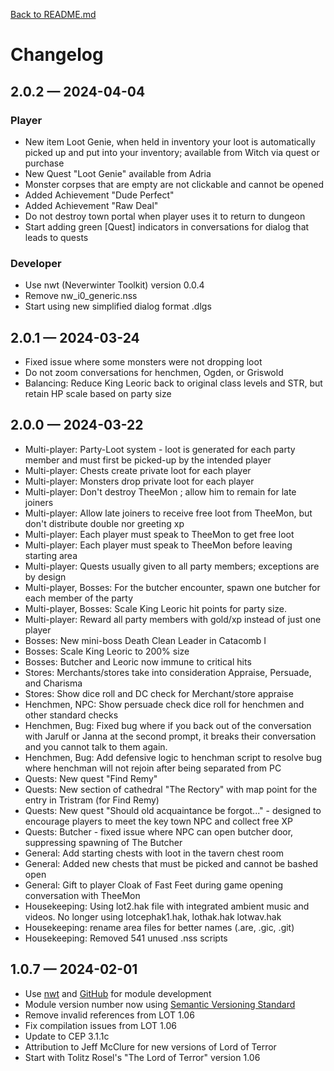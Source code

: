 [Back to README.md](README.md)

# Changelog
## 2.0.2 &mdash; 2024-04-04
### Player
* New item Loot Genie, when held in inventory your loot is automatically picked up and put into your inventory;  available from Witch via quest or purchase
* New Quest "Loot Genie" available from Adria
* Monster corpses that are empty are not clickable and cannot be opened
* Added Achievement "Dude Perfect"
* Added Achievement "Raw Deal"
* Do not destroy town portal when player uses it to return to dungeon
* Start adding green [Quest] indicators in conversations for dialog that leads to quests
### Developer
* Use nwt (Neverwinter Toolkit) version 0.0.4
* Remove nw_i0_generic.nss
* Start using new simplified dialog format .dlgs

## 2.0.1 &mdash; 2024-03-24
* Fixed issue where some monsters were not dropping loot
* Do not zoom conversations for henchmen, Ogden, or Griswold
* Balancing: Reduce King Leoric back to original class levels and STR, but retain HP scale based on party size

## 2.0.0 &mdash; 2024-03-22
* Multi-player: Party-Loot system - loot is generated for each party member and must first be picked-up by the intended player
* Multi-player: Chests create private loot for each player
* Multi-player: Monsters drop private loot for each player
* Multi-player: Don't destroy TheeMon ; allow him to remain for late joiners
* Multi-player: Allow late joiners to receive free loot from TheeMon, but don't distribute double nor greeting xp
* Multi-player: Each player must speak to TheeMon to get free loot
* Multi-player: Each player must speak to TheeMon before leaving starting area
* Multi-player: Quests usually given to all party members; exceptions are by design
* Multi-player, Bosses: For the butcher encounter, spawn one butcher for each member of the party
* Multi-player, Bosses: Scale King Leoric hit points for party size.
* Multi-player: Reward all party members with gold/xp instead of just one player
* Bosses: New mini-boss Death Clean Leader in Catacomb I
* Bosses: Scale King Leoric to 200% size
* Bosses: Butcher and Leoric now immune to critical hits
* Stores: Merchants/stores take into consideration Appraise, Persuade, and Charisma
* Stores: Show dice roll and DC check for Merchant/store appraise
* Henchmen, NPC: Show persuade check dice roll for henchmen and other standard checks
* Henchmen, Bug: Fixed bug where if you back out of the conversation with Jarulf or Janna at the second prompt, it breaks their conversation and you cannot talk to them again.
* Henchmen, Bug: Add defensive logic to henchman script to resolve bug where henchman will not rejoin after being separated from PC
* Quests: New quest "Find Remy"
* Quests: New section of cathedral "The Rectory" with map point for the entry in Tristram (for Find Remy)
* Quests: New quest "Should old acquaintance be forgot..." - designed to encourage players to meet the key town NPC and collect free XP
* Quests: Butcher - fixed issue where NPC can open butcher door, suppressing spawning of The Butcher
* General: Add starting chests with loot in the tavern chest room
* General: Added new chests that must be picked and cannot be bashed open
* General: Gift to player Cloak of Fast Feet during game opening conversation with TheeMon
* Housekeeping: Using lot2.hak file with integrated ambient music and videos.  No longer using lotcephak1.hak, lothak.hak lotwav.hak
* Housekeeping: rename area files for better names (.are, .gic, .git)
* Housekeeping: Removed 541 unused .nss scripts

## 1.0.7 &mdash; 2024-02-01 
* Use [nwt](https://github.com/jeffmcclure/nwt) and [GitHub](https://github.com/jeffmcclure/lot5) for module development
* Module version number now using [Semantic Versioning Standard](https://semver.org)
* Remove invalid references from LOT 1.06
* Fix compilation issues from LOT 1.06
* Update to CEP 3.1.1c
* Attribution to Jeff McClure for new versions of Lord of Terror
* Start with Tolitz Rosel's "The Lord of Terror" version 1.06
